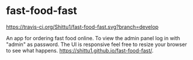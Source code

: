 # fast-food-fast

https://travis-ci.org/Shittu1/fast-food-fast.svg?branch=develop

An app for ordering fast food online.
To view the admin panel log in with "admin" as password.
The UI is responsive feel free to resize your browser to see what happens.
https://shittu1.github.io/fast-food-fast/.

